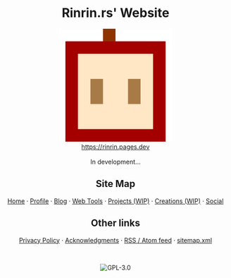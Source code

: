 <h1 align="center">Rinrin.rs' Website</h1>

<p align="center">
	<img src="/static/images/logos/rinrin/logo.svg" alt="Rinrin.rs' logo" width="256" />
	<br />
	<a href="https://rinrin.pages.dev">https://rinrin.pages.dev</a>
	<br /><br />
	In development...
</p>

<h2 align="center">Site Map</h2>

<p align="center">
	<a href="https://rinrin.pages.dev">Home</a> &middot;
	<a href="https://rinrin.pages.dev/profile">Profile</a> &middot;
	<a href="https://rinrin.pages.dev/blog">Blog</a> &middot;
	<a href="https://rinrin.pages.dev/tools">Web Tools</a> &middot;
	<a href="https://rinrin.pages.dev/projects">Projects (WIP)</a> &middot;
	<a href="https://rinrin.pages.dev/creations">Creations (WIP)</a> &middot;
	<a href="https://rinrin.pages.dev/social">Social</a>
</p>


<h2 align="center">Other links</h2>

<p align="center">
	<a href="https://rinrin.pages.dev/privacy">Privacy Policy</a> &middot;
	<a href="https://rinrin.pages.dev/acknowledgments">Acknowledgments</a> &middot;
	<a href="https://rinrin.pages.dev/feed">RSS / Atom feed</a> &middot;
	<a href="https://rinrin.pages.dev/sitemap.xml">sitemap.xml</a>
</p>

<br />

<p align="center">
	<img src="https://img.shields.io/github/license/Rinrin0413/rinrin0413.github.io?color=%23BD0102&style=for-the-badge" alt="GPL-3.0">
</p>
